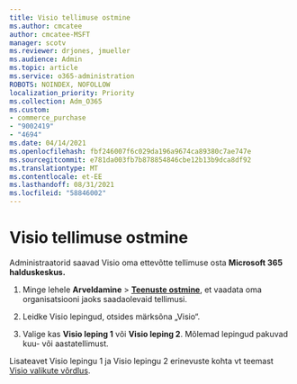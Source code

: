 ```yaml
---
title: Visio tellimuse ostmine
ms.author: cmcatee
author: cmcatee-MSFT
manager: scotv
ms.reviewer: drjones, jmueller
ms.audience: Admin
ms.topic: article
ms.service: o365-administration
ROBOTS: NOINDEX, NOFOLLOW
localization_priority: Priority
ms.collection: Adm_O365
ms.custom:
- commerce_purchase
- "9002419"
- "4694"
ms.date: 04/14/2021
ms.openlocfilehash: fbf246007f6c029da196a9674ca89380c7ae747e
ms.sourcegitcommit: e781da003fb7b878854846cbe12b13b9dca8df92
ms.translationtype: MT
ms.contentlocale: et-EE
ms.lasthandoff: 08/31/2021
ms.locfileid: "58846002"
---
```

# <a name="purchase-visio-subscription"></a>Visio tellimuse ostmine

Administraatorid saavad Visio oma ettevõtte tellimuse osta **Microsoft 365 halduskeskus.**

1. Minge lehele **Arveldamine** > **[Teenuste ostmine](https://go.microsoft.com/fwlink/p/?linkid=868433)**, et vaadata oma organisatsiooni jaoks saadaolevaid tellimusi.

2. Leidke Visio lepingud, otsides märksõna „Visio“.

3. Valige kas **Visio leping 1** või **Visio leping 2**. Mõlemad lepingud pakuvad kuu- või aastatellimust.

Lisateavet Visio lepingu 1 ja Visio lepingu 2 erinevuste kohta vt teemast [Visio valikute võrdlus](https://products.office.com/Visio/microsoft-visio-plans-and-pricing-compare-visio-options).
